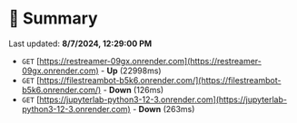 # 📖 Summary
Last updated: **8/7/2024, 12:29:00 PM**

- `GET` [https://restreamer-09gx.onrender.com](https://restreamer-09gx.onrender.com) - **Up** (22998ms)
- `GET` [https://filestreambot-b5k6.onrender.com/](https://filestreambot-b5k6.onrender.com/) - **Down** (126ms)
- `GET` [https://jupyterlab-python3-12-3.onrender.com](https://jupyterlab-python3-12-3.onrender.com) - **Down** (263ms)
